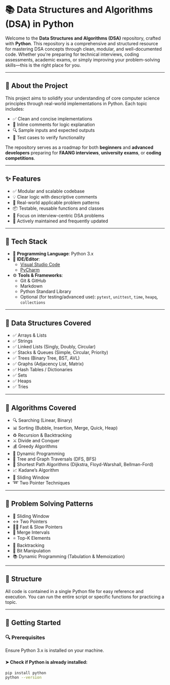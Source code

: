 # 📚 Data Structures and Algorithms (DSA) in Python

Welcome to the **Data Structures and Algorithms (DSA)** repository, crafted with **Python**. This repository is a comprehensive and structured resource for mastering DSA concepts through clean, modular, and well-documented code. Whether you're preparing for technical interviews, coding assessments, academic exams, or simply improving your problem-solving skills—this is the right place for you.

---

## 📖 About the Project

This project aims to solidify your understanding of core computer science principles through real-world implementations in Python. Each topic includes:

- ✅ Clean and concise implementations  
- 💬 Inline comments for logic explanation  
- 🔍 Sample inputs and expected outputs  
- 🧪 Test cases to verify functionality  

The repository serves as a roadmap for both **beginners** and **advanced developers** preparing for **FAANG interviews**, **university exams**, or **coding competitions**.

---

## ✨ Features

- ✅ Modular and scalable codebase  
- 💡 Clear logic with descriptive comments  
- 🔁 Real-world applicable problem patterns  
- 📦 Testable, reusable functions and classes  
- 🧠 Focus on interview-centric DSA problems  
- 🚧 Actively maintained and frequently updated  

---

## 🔧 Tech Stack

- 🐍 **Programming Language**: Python 3.x  
- 🧠 **IDE/Editor**: 
  - [Visual Studio Code](https://code.visualstudio.com/)
  - [PyCharm](https://www.jetbrains.com/pycharm/)
- ⚙️ **Tools & Frameworks**:
  - Git & GitHub
  - Markdown
  - Python Standard Library
  - Optional (for testing/advanced use): `pytest`, `unittest`, `time`, `heapq`, `collections`

---

## 🧱 Data Structures Covered

- ✅ Arrays & Lists  
- ✅ Strings  
- ✅ Linked Lists (Singly, Doubly, Circular)  
- ✅ Stacks & Queues (Simple, Circular, Priority)  
- ✅ Trees (Binary Tree, BST, AVL)  
- ✅ Graphs (Adjacency List, Matrix)  
- ✅ Hash Tables / Dictionaries  
- ✅ Sets  
- ✅ Heaps  
- ✅ Tries  

---

## 🔁 Algorithms Covered

- 🔍 Searching (Linear, Binary)  
- 📊 Sorting (Bubble, Insertion, Merge, Quick, Heap)  
- ♻️ Recursion & Backtracking  
- ⚔️ Divide and Conquer  
- 💰 Greedy Algorithms  
- 🧠 Dynamic Programming  
- 🌳 Tree and Graph Traversals (DFS, BFS)  
- 📍 Shortest Path Algorithms (Dijkstra, Floyd-Warshall, Bellman-Ford)  
- 📈 Kadane’s Algorithm  
- 🔲 Sliding Window  
- ➿ Two Pointer Techniques  

---

## 🧩 Problem Solving Patterns

- 🔲 Sliding Window  
- ↔️ Two Pointers  
- 🐢🐇 Fast & Slow Pointers  
- 🧩 Merge Intervals  
- ⭐ Top-K Elements  
- 🔄 Backtracking  
- 🧠 Bit Manipulation  
- 📚 Dynamic Programming (Tabulation & Memoization)  

---

## 📂 Structure

All code is contained in a single Python file for easy reference and execution.
You can run the entire script or specific functions for practicing a topic.

---

## 🚀 Getting Started

### 🔍 Prerequisites

Ensure Python 3.x is installed on your machine.

#### ➤ Check if Python is already installed:

```bash
pip install python
python --version


